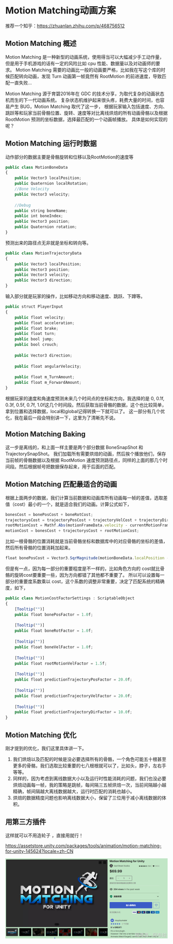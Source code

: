 # Motion Matching动画方案

推荐一个知乎：https://zhuanlan.zhihu.com/p/468756512

## Motion Matching 概述

Motion Matching 是一种新型的动画系统，使用得当可以大幅减少手工动作量，但是用于手机游戏的话有一定的风险比如 cpu 性能、数据量以及对动画师的要求。
	Motion Matching 需要的动画比一般的动画要严格，比如我在写这个库的时候匹配转向动画，发现 Turn 动画第一帧竟然有 RootMotion 的前进速度，导致匹配一直失败…

Motion Matching 源于育碧2016年在 GDC 的技术分享，为取代复杂的动画状态机而生的下一代动画系统。
	复杂状态机维护起来很头疼，耗费大量的时间，也容易产生 BUG，Motion Matching 取代了这一步，
	根据玩家输入包括速度、方向、跳跃等和玩家当前骨骼位置、旋转、速度等对比离线烘焙的所有动画骨骼以及根据 RootMotion 预测的坐标数据，选择最匹配的一个动画帧播放。
	具体是如何实现的呢？

## Motion Matching 运行时数据

动作部分的数据主要是骨骼旋转和位移以及RootMotion的速度等

```js
public class MotionBoneData
{
    public Vector3 localPosition;
    public Quaternion localRotation;
    //Bone Velocity
    public Vector3 velocity;

    //Debug
    public string boneName;
    public int boneIndex;
    public Vector3 position;
    public Quaternion rotation;
}
```

预测出来的路径点无非就是坐标和转向等。

```js
public class MotionTrajectoryData
{
    public Vector3 localPosition;
    public Vector3 position;
    public Vector3 velocity;
    public Vector3 direction;
}
```

输入部分就是玩家的操作，比如移动方向和移动速度、跳跃、下蹲等。

```js
public struct PlayerInput
{
    public float velocity;
    public float acceleration;
    public float brake;
    public float turn;
    public bool jump;
    public bool crouch;

    public Vector3 direction;

    public float angularVelocity;

    public float m_TurnAmount;
    public float m_ForwardAmount;
}
```

根据玩家的速度和角速度预测未来几个时间点的坐标和方向，我选择的是 0, 0.1f, 0.3f, 0.5f, 0.7f, 1.0f这几个时间段。然后获取当前骨骼的数据，这个也比较简单，拿到位置和选择数据，local和global记得转换一下就可以了。
	这一部分有几个优化，我在最后一段会特别讲一下，这里为了清晰先不说。

## Motion Matching Baking

这一步是离线的，和上面一样主要是两个部分数据 BoneSnapShot 和 TrajectorySnapShot。
	我们加载所有需要烘焙的动画，然后挨个播放他们，保存当前帧的骨骼数据以及根据 RootMotion 速度预测路径点，同样的上面的那几个时间段。然后根据帧号把数据保存起来，用于后面的匹配。

## Motion Matching 匹配最适合的动画

根据上面两步的数据，我们计算当前数据和动画库所有动画每一帧的差值，选取差值（cost）最小的一个，就是适合我们的动画。计算公式如下，

```js
bonesCost = bonePosCost + boneRotCost;
trajectorysCost = trajectoryPosCost + trajectoryVelCost + trajectoryDirCost;
rootMotionCost = Mathf.Abs(motionFrameData.velocity - currentMotionFrameData.velocity) * motionCostFactorSettings.rootMotionVelFactor;
motionCost = bonesCost + trajectorysCost + rootMotionCost;
```

比如一根骨骼的位置消耗就是当前骨骼坐标和数据库中的对应骨骼的坐标的差值，然后所有骨骼的位置消耗加起来。

```js
float bonePosCost = Vector3.SqrMagnitude(motionBoneData.localPosition - currentMotionBoneData.localPosition);
```

但是有一点，因为每一部分的重要程度是不一样的，比如角色方向的 cost就比骨骼的旋转cost要重要一些，因为方向都错了其他都不重要了。
	所以可以设置每一部分的重要度系数乘以 cost，这个系数的调整非常重要，决定了匹配系统的精确度，如下，

```js
public class MotionCostFactorSettings : ScriptableObject
{
    [Tooltip("")]
    public float bonePosFactor = 1.0f;

    [Tooltip("")]
    public float boneRotFactor = 1.0f;

    [Tooltip("")]
    public float boneVelFactor = 1.0f;

    [Tooltip("")]
    public float rootMotionVelFactor = 1.5f;

    [Tooltip("")]
    public float predictionTrajectoryPosFactor = 20.0f;

    [Tooltip("")]
    public float predictionTrajectoryVelFactor = 20.0f;

    [Tooltip("")]
    public float predictionTrajectoryDirFactor = 10.0f;
}
```

## Motion Matching 优化

刚才提到的优化，我们这里具体讲一下。

1. 我们烘焙以及匹配的时候是没必要选择所有的骨骼，一个角色可能五十根甚至更多的骨骼，我们选取比较重要的七八根根就可以了，比如头，脖子，左右手等等。
2. 同样的，因为考虑到离线数据大小以及运行时性能消耗的问题，我们也没必要烘焙动画每一帧，我的策略是跳帧，每间隔三五帧烘焙一次，当前间隔越小越精确，帧间隔越大离线数据越大，运行时匹配的消耗也越小。
3. 烘焙的数据精度问题也影响离线数据大小，保留了三位用于减小离线数据的体积。

## 用第三方插件

这样就可以不用造轮子 ，直接用就行！

https://assetstore.unity.com/packages/tools/animation/motion-matching-for-unity-145624?locale=zh-CN

![img](assets/1741056410568-1b152eab-d59c-4355-bf1d-269c79919af3.png)

